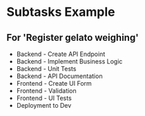 
# Subtasks Example

## For 'Register gelato weighing'
- Backend - Create API Endpoint
- Backend - Implement Business Logic
- Backend - Unit Tests
- Backend - API Documentation
- Frontend - Create UI Form
- Frontend - Validation
- Frontend - UI Tests
- Deployment to Dev
